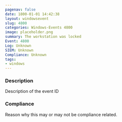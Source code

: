 ```yaml
---
pagenav: false
date: 1800-01-01 14:42:38
layout: windowsevent
slug: 4800
categories: Windows-Events 4800
image: placeholder.png
summary: The workstation was locked
Event: 4800
Log: Unknown
SIEM: Unknown
Compliance: Unknown
tags:
- windows
---
```


### Description

Description of the event ID

### Compliance

Reason why this may or may not be compliance related.
